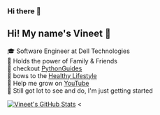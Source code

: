 ### Hi there 👋

## Hi! My name's Vineet 👋

🎓 Software Engineer at Dell Technologies <br/>
🙌  Holds the power of Family & Friends <br/>
:green_heart: checkout [PythonGuides](https://pythonguides.com/) <br/>
:racehorse: bows to the [Healthy Lifestyle](https://amznlovr.in/) <br />
🌱 Help me grow on [YouTube](https://www.youtube.com/c/TSInfoTechnologies) <br />
👀 Still got lot to see and do, I'm just getting started <br/>

[![Vineet's GitHub Stats](https://github-readme-stats.vercel.app/api?username=tech-vin&show_icons=true&title_color=fff&icon_color=79ff97&text_color=9f9f9f&bg_color=151515)](https://github.com/tech-vin)
<


<!--
**tech-vin/tech-vin** is a ✨ _special_ ✨ repository because its `README.md` (this file) appears on your GitHub profile.

Here are some ideas to get you started:

- 🔭 I’m currently working on ...
- 🌱 I’m currently learning ...
- 👯 I’m looking to collaborate on ...
- 🤔 I’m looking for help with ...
- 💬 Ask me about ...
- 📫 How to reach me: ...
- 😄 Pronouns: ...
- ⚡ Fun fact: ...
-->
